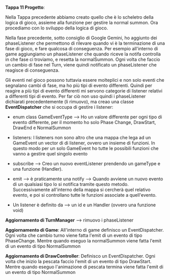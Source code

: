**Tappa 11 Progetto**:

Nella Tappa precedente abbiamo creato quello che è lo scheletro della logica di gioco, assieme alla funzione per gestire la normal summon. Ora procediamo con lo sviluppo della logica di gioco.

Nella fase precedente, sotto consiglio di Google Gemini, ho aggiunto dei phaseListener che permettono di rilevare quando vi è la terminazione di una fase di gioco, e fare qualcosa di conseguenza. Per esempio all'interno di game aggiungiamo un phaseListener che quando riceve la notifa controlla in che fase ci troviamo, e resetta la normalSummon. Ogni volta che faccio un cambio di fase nel Turn, viene quindi notificato un phaseListener che reagisce di conseguenza.

Gli eventi nel gioco possono tuttavia essere molteplici e non solo eventi che segnalano cambi di fase, ma ho più tipi di evento differenti. Quindi per reagire a più tipi di evento differenti mi servono categorie di listener relativi a differenti tipi di evento. 
Per far ciò non uso quindi i phaseListener dichiarati precedentemente (li rimuovo), ma creao una classe **EventDispatcher** che si occupa di gestire i listener:

- enum class GameEventType --> Ho un valore differente per ogni tipo di evento differente, per il momento ho solo Phase Change, DrawStart, DrawEnd e NormalSummon

- listeners: I listeners non sono altro che una mappa che lega ad un GameEvent un vector di di listener, ovvero un insieme di funzioni. In questo modo per un solo GameEvent ho tutte le possibili funzioni che vanno a gestire quel singolo evento

- subscribe --> Creo un nuovo eventListener prendendo un gameType e una funzione (Handler).
- emit --> è praticamente una notify --> Quando avviene un nuovo evento di un qualsiasi tipo lo si notifica tramite questo metodo. Successivamente all'interno della mappa si cercherà quel relativo evento, e poi si controllano tutte le funzioni associate a quell'evento.

- Un listener è definito da --> un id e un Handler (ovvero una funzione void)

**Aggiornamento di TurnManager** --> rimuovo i phaseListener

**Aggiornamento di Game**: All'interno di game definisco un EventDispatcher. Ogni volta che cambio turno viene fatta l'emit di un evento di tipo PhaseChange. Mentre quando eseguo la normalSummon viene fatta l'emit di un evento di tipo NormalSummon

**Aggiornamento di DrawController**: Definisco un EventDispatcher. Ogni volta che inizio la pescata faccio l'emit di un evento di tipo DrawStart. Mentre quando eseguo l'animazione di pescata termina viene fatta l'emit di un evento di tipo NormalSummon